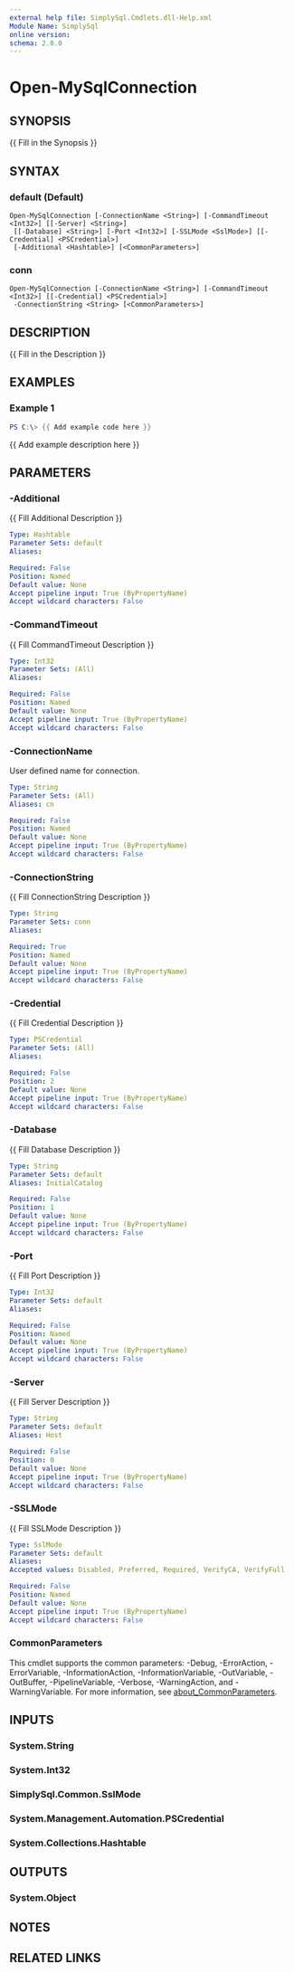 ```yaml
---
external help file: SimplySql.Cmdlets.dll-Help.xml
Module Name: SimplySql
online version:
schema: 2.0.0
---
```


# Open-MySqlConnection

## SYNOPSIS
{{ Fill in the Synopsis }}

## SYNTAX

### default (Default)
```
Open-MySqlConnection [-ConnectionName <String>] [-CommandTimeout <Int32>] [[-Server] <String>]
 [[-Database] <String>] [-Port <Int32>] [-SSLMode <SslMode>] [[-Credential] <PSCredential>]
 [-Additional <Hashtable>] [<CommonParameters>]
```

### conn
```
Open-MySqlConnection [-ConnectionName <String>] [-CommandTimeout <Int32>] [[-Credential] <PSCredential>]
 -ConnectionString <String> [<CommonParameters>]
```

## DESCRIPTION
{{ Fill in the Description }}

## EXAMPLES

### Example 1
```powershell
PS C:\> {{ Add example code here }}
```

{{ Add example description here }}

## PARAMETERS

### -Additional
{{ Fill Additional Description }}

```yaml
Type: Hashtable
Parameter Sets: default
Aliases:

Required: False
Position: Named
Default value: None
Accept pipeline input: True (ByPropertyName)
Accept wildcard characters: False
```

### -CommandTimeout
{{ Fill CommandTimeout Description }}

```yaml
Type: Int32
Parameter Sets: (All)
Aliases:

Required: False
Position: Named
Default value: None
Accept pipeline input: True (ByPropertyName)
Accept wildcard characters: False
```

### -ConnectionName
User defined name for connection.

```yaml
Type: String
Parameter Sets: (All)
Aliases: cn

Required: False
Position: Named
Default value: None
Accept pipeline input: True (ByPropertyName)
Accept wildcard characters: False
```

### -ConnectionString
{{ Fill ConnectionString Description }}

```yaml
Type: String
Parameter Sets: conn
Aliases:

Required: True
Position: Named
Default value: None
Accept pipeline input: True (ByPropertyName)
Accept wildcard characters: False
```

### -Credential
{{ Fill Credential Description }}

```yaml
Type: PSCredential
Parameter Sets: (All)
Aliases:

Required: False
Position: 2
Default value: None
Accept pipeline input: True (ByPropertyName)
Accept wildcard characters: False
```

### -Database
{{ Fill Database Description }}

```yaml
Type: String
Parameter Sets: default
Aliases: InitialCatalog

Required: False
Position: 1
Default value: None
Accept pipeline input: True (ByPropertyName)
Accept wildcard characters: False
```

### -Port
{{ Fill Port Description }}

```yaml
Type: Int32
Parameter Sets: default
Aliases:

Required: False
Position: Named
Default value: None
Accept pipeline input: True (ByPropertyName)
Accept wildcard characters: False
```

### -Server
{{ Fill Server Description }}

```yaml
Type: String
Parameter Sets: default
Aliases: Host

Required: False
Position: 0
Default value: None
Accept pipeline input: True (ByPropertyName)
Accept wildcard characters: False
```

### -SSLMode
{{ Fill SSLMode Description }}

```yaml
Type: SslMode
Parameter Sets: default
Aliases:
Accepted values: Disabled, Preferred, Required, VerifyCA, VerifyFull

Required: False
Position: Named
Default value: None
Accept pipeline input: True (ByPropertyName)
Accept wildcard characters: False
```

### CommonParameters
This cmdlet supports the common parameters: -Debug, -ErrorAction, -ErrorVariable, -InformationAction, -InformationVariable, -OutVariable, -OutBuffer, -PipelineVariable, -Verbose, -WarningAction, and -WarningVariable. For more information, see [about_CommonParameters](http://go.microsoft.com/fwlink/?LinkID=113216).

## INPUTS

### System.String

### System.Int32

### SimplySql.Common.SslMode

### System.Management.Automation.PSCredential

### System.Collections.Hashtable

## OUTPUTS

### System.Object
## NOTES

## RELATED LINKS
